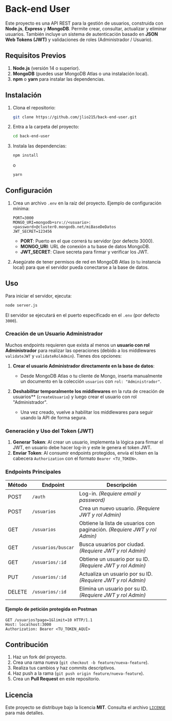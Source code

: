 # Back-end User

Este proyecto es una API REST para la gestión de usuarios, construida con **Node.js**, **Express** y **MongoDB**. Permite crear, consultar, actualizar y eliminar usuarios. También incluye un sistema de autenticación basado en **JSON Web Tokens (JWT)** y validaciones de roles (Administrador / Usuario).

## Requisitos Previos

1. **Node.js** (versión 14 o superior).
2. **MongoDB** (puedes usar MongoDB Atlas o una instalación local).
3. **npm** o **yarn** para instalar las dependencias.

## Instalación

1. Clona el repositorio:

   ```bash
   git clone https://github.com/jlio215/back-end-user.git
   ```

2. Entra a la carpeta del proyecto:

   ```bash
   cd back-end-user
   ```

3. Instala las dependencias:

   ```bash
   npm install
   ```
   o
   ```bash
   yarn
   ```

## Configuración

1. Crea un archivo `.env` en la raíz del proyecto. Ejemplo de configuración mínima:

   ```plaintext
   PORT=3000
   MONGO_URI=mongodb+srv://<usuario>:<password>@cluster0.mongodb.net/miBaseDeDatos
   JWT_SECRET=123456
   ```

   - **PORT**: Puerto en el que correrá tu servidor (por defecto 3000).  
   - **MONGO_URI**: URL de conexión a tu base de datos MongoDB.  
   - **JWT_SECRET**: Clave secreta para firmar y verificar los JWT.

2. Asegúrate de tener permisos de red en MongoDB Atlas (o tu instancia local) para que el servidor pueda conectarse a la base de datos.

## Uso

Para iniciar el servidor, ejecuta:

```bash
node server.js
```

El servidor se ejecutará en el puerto especificado en el `.env` (por defecto `3000`).

### Creación de un Usuario Administrador

Muchos endpoints requieren que exista al menos un **usuario con rol Administrador** para realizar las operaciones (debido a los middlewares `validateJWT` y `validateRolAdmin`). Tienes dos opciones:

1. **Crear el usuario Administrador directamente en la base de datos**:  
   - Desde MongoDB Atlas o tu cliente de Mongo, inserta manualmente un documento en la colección `usuarios` con `rol: "Administrador"`.

2. **Deshabilitar temporalmente los middlewares** en la ruta de creación de usuarios** (`createUsuario`) y luego crear el usuario con rol "Administrador".  
   - Una vez creado, vuelve a habilitar los middlewares para seguir usando la API de forma segura.

### Generación y Uso del Token (JWT)

1. **Generar Token**: Al crear un usuario, implementa la lógica para firmar el JWT, en usuario debe hacer log-in y este le genera el token JWT.  
2. **Enviar Token**: Al consumir endpoints protegidos, envía el token en la cabecera `Authorization` con el formato `Bearer <TU_TOKEN>`.

### Endpoints Principales

| Método | Endpoint                | Descripción                                                         |
|--------|-------------------------|---------------------------------------------------------------------|
| POST   | `/auth`                 | Log-in. *(Requiere email y password)*                               |
| POST   | `/usuarios`             | Crea un nuevo usuario. *(Requiere JWT y rol Admin)*                 |
| GET    | `/usuarios`             | Obtiene la lista de usuarios con paginación. *(Requiere JWT y rol Admin)* |
| GET    | `/usuarios/buscar`      | Busca usuarios por ciudad. *(Requiere JWT y rol Admin)*             |
| GET    | `/usuarios/:id`         | Obtiene un usuario por su ID. *(Requiere JWT y rol Admin)*          |
| PUT    | `/usuarios/:id`         | Actualiza un usuario por su ID. *(Requiere JWT y rol Admin)*        |
| DELETE | `/usuarios/:id`         | Elimina un usuario por su ID. *(Requiere JWT y rol Admin)*          |

#### Ejemplo de petición protegida en Postman
```http
GET /usuarios?page=1&limit=10 HTTP/1.1
Host: localhost:3000
Authorization: Bearer <TU_TOKEN_AQUÍ>
```


## Contribución

1. Haz un fork del proyecto.
2. Crea una rama nueva (`git checkout -b feature/nueva-feature`).
3. Realiza tus cambios y haz commits descriptivos.
4. Haz push a la rama (`git push origin feature/nueva-feature`).
5. Crea un **Pull Request** en este repositorio.

## Licencia

Este proyecto se distribuye bajo la licencia **MIT**. Consulta el archivo [`LICENSE`](LICENSE) para más detalles.
